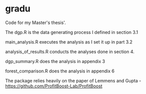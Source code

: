 # gradu

Code for my Master's thesis'.

The dgp.R is the data generating process I defined in section 3.1

main_analysis.R executes the analysis as I set it up in part 3.2

analysis_of_results.R conducts the analyses done in section 4.

dgp_summary.R does the analysis in appendix 3

forest_comparison.R does the analysis in appendix 6

The package relies heavily on the paper of Lemmens and Gupta - https://github.com/ProfitBoost-Lab/ProfitBoost

